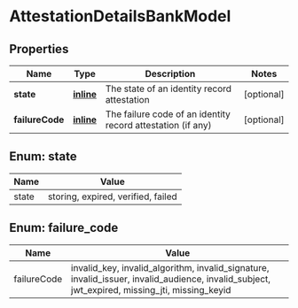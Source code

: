 
# AttestationDetailsBankModel

## Properties
Name | Type | Description | Notes
------------ | ------------- | ------------- | -------------
**state** | [**inline**](#State) | The state of an identity record attestation |  [optional]
**failureCode** | [**inline**](#FailureCode) | The failure code of an identity record attestation (if any) |  [optional]


<a name="State"></a>
## Enum: state
Name | Value
---- | -----
state | storing, expired, verified, failed


<a name="FailureCode"></a>
## Enum: failure_code
Name | Value
---- | -----
failureCode | invalid_key, invalid_algorithm, invalid_signature, invalid_issuer, invalid_audience, invalid_subject, jwt_expired, missing_jti, missing_keyid




